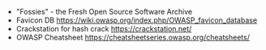 - "Fossies" - the Fresh Open Source Software Archive
- Favicon DB https://wiki.owasp.org/index.php/OWASP_favicon_database
- Crackstation for hash crack https://crackstation.net/
- OWASP Cheatsheet https://cheatsheetseries.owasp.org/cheatsheets/